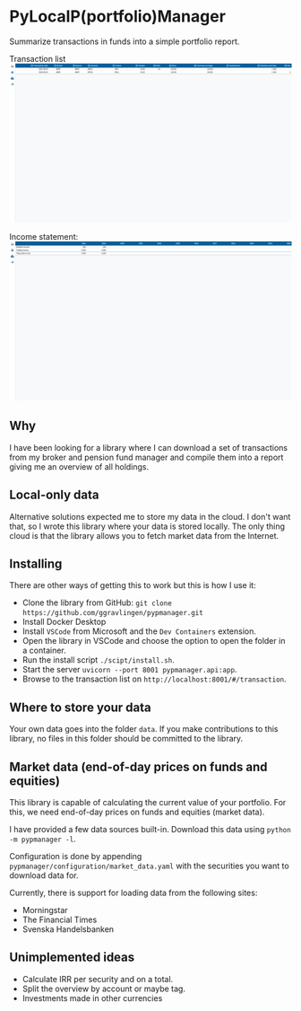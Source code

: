 # PyLocalP(portfolio)Manager

Summarize transactions in funds into a simple portfolio report.

Transaction list
![Screenshot of the transaction list.](/docs/assets/transaction_list.png)

Income statement:
![Screenshot of the general ledger.](/docs/assets/income_statement.png)

## Why

I have been looking for a library where I can download a set of transactions from my broker and pension fund manager and compile them into a report giving me an overview of all holdings.

## Local-only data

Alternative solutions expected me to store my data in the cloud. I don't want that, so I wrote this library where your data is stored locally. The only thing cloud is that the library allows you to fetch market data from the Internet.

## Installing

There are other ways of getting this to work but this is how I use it:

- Clone the library from GitHub: `git clone https://github.com/ggravlingen/pypmanager.git`
- Install Docker Desktop
- Install `VSCode` from Microsoft and the `Dev Containers` extension.
- Open the library in VSCode and choose the option to open the folder in a container.
- Run the install script `./scipt/install.sh`.
- Start the server `uvicorn --port 8001 pypmanager.api:app`.
- Browse to the transaction list on `http://localhost:8001/#/transaction`.

## Where to store your data

Your own data goes into the folder `data`. If you make contributions to this library, no files in this folder should be committed to the library.

## Market data (end-of-day prices on funds and equities)

This library is capable of calculating the current value of your portfolio. For this, we need end-of-day prices on funds and equities (market data).

I have provided a few data sources built-in. Download this data using `python -m pypmanager -l`.

Configuration is done by appending `pypmanager/configuration/market_data.yaml` with the securities you want to download data for.

Currently, there is support for loading data from the following sites:

- Morningstar
- The Financial Times
- Svenska Handelsbanken

## Unimplemented ideas

- Calculate IRR per security and on a total.
- Split the overview by account or maybe tag.
- Investments made in other currencies
